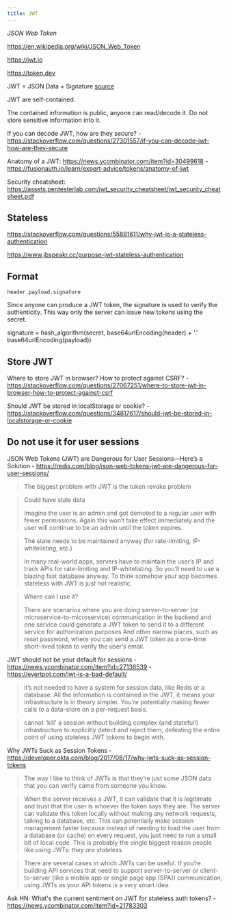 ```yaml
---
title: JWT
---
```


_JSON Web Token_

https://en.wikipedia.org/wiki/JSON_Web_Token

https://jwt.io

https://token.dev

JWT = JSON Data + Signature [source](https://developer.okta.com/blog/2017/08/17/why-jwts-suck-as-session-tokens)

JWT are self-contained.

The contained information is public, anyone can read/decode it. Do not store sensitive information into it.

If you can decode JWT, how are they secure? - https://stackoverflow.com/questions/27301557/if-you-can-decode-jwt-how-are-they-secure

Anatomy of a JWT: https://news.ycombinator.com/item?id=30499618 - https://fusionauth.io/learn/expert-advice/tokens/anatomy-of-jwt

Security cheatsheet: https://assets.pentesterlab.com/jwt_security_cheatsheet/jwt_security_cheatsheet.pdf

## Stateless

https://stackoverflow.com/questions/55881611/why-jwt-is-a-stateless-authentication

https://www.jbspeakr.cc/purpose-jwt-stateless-authentication

## Format

`header.payload.signature`

Since anyone can produce a JWT token, the signature is used to verify the authenticity. This way only the server can issue new tokens using the secret.

signature = hash_algorithm(secret, base64urlEncoding(header) + '.' base64urlEncoding(payload))

## Store JWT

Where to store JWT in browser? How to protect against CSRF? - https://stackoverflow.com/questions/27067251/where-to-store-jwt-in-browser-how-to-protect-against-csrf

Should JWT be stored in localStorage or cookie? - https://stackoverflow.com/questions/34817617/should-jwt-be-stored-in-localstorage-or-cookie

## Do not use it for user sessions

JSON Web Tokens (JWT) are Dangerous for User Sessions—Here’s a Solution - https://redis.com/blog/json-web-tokens-jwt-are-dangerous-for-user-sessions/

> The biggest problem with JWT is the token revoke problem

> Could have stale data
>
> Imagine the user is an admin and got demoted to a regular user with fewer permissions. Again this won’t take effect immediately and the user will continue to be an admin until the token expires.

> The state needs to be maintained anyway (for rate-limiting, IP-whitelisting, etc.)
>
> In many real-world apps, servers have to maintain the user’s IP and track APIs for rate-limiting and IP-whitelisting. So you’ll need to use a blazing fast database anyway. To think somehow your app becomes stateless with JWT is just not realistic.

> Where can I use it?
>
> There are scenarios where you are doing server-to-server (or microservice-to-microservice) communication in the backend and one service could generate a JWT token to send it to a different service for authorization purposes And other narrow places, such as reset password, where you can send a JWT token as a one-time short-lived token to verify the user’s email.

JWT should not be your default for sessions - https://news.ycombinator.com/item?id=27136539 - https://evertpot.com/jwt-is-a-bad-default/

> it’s not needed to have a system for session data, like Redis or a database. All the information is contained in the JWT, it means your infrastructure is in theory simpler. You’re potentially making fewer calls to a data-store on a per-request basis.

> cannot 'kill' a session without building complex (and stateful!) infrastructure to explicitly detect and reject them, defeating the entire point of using stateless JWT tokens to begin with.

Why JWTs Suck as Session Tokens - https://developer.okta.com/blog/2017/08/17/why-jwts-suck-as-session-tokens

> The way I like to think of JWTs is that they’re just some JSON data that you can verify came from someone you know.

> When the server receives a JWT, it can validate that it is legitimate and trust that the user is whoever the token says they are.
> The server can validate this token locally without making any network requests, talking to a database, etc. This can potentially make session management faster because instead of needing to load the user from a database (or cache) on every request, you just need to run a small bit of local code. This is probably the single biggest reason people like using JWTs: _they are stateless_.

> There are several cases in which JWTs can be useful. If you’re building API services that need to support server-to-server or client-to-server (like a mobile app or single page app (SPA)) communication, using JWTs as your API tokens is a very smart idea.

Ask HN: What's the current sentiment on JWT for stateless auth tokens? - https://news.ycombinator.com/item?id=21783303
